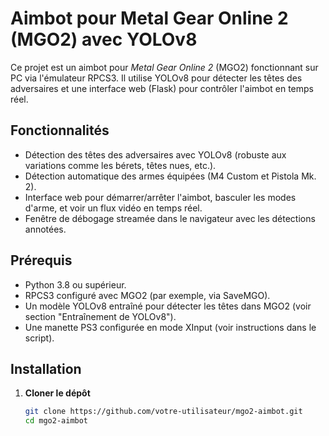 # Aimbot pour Metal Gear Online 2 (MGO2) avec YOLOv8

Ce projet est un aimbot pour *Metal Gear Online 2* (MGO2) fonctionnant sur PC via l'émulateur RPCS3. Il utilise YOLOv8 pour détecter les têtes des adversaires et une interface web (Flask) pour contrôler l'aimbot en temps réel.

## Fonctionnalités
- Détection des têtes des adversaires avec YOLOv8 (robuste aux variations comme les bérets, têtes nues, etc.).
- Détection automatique des armes équipées (M4 Custom et Pistola Mk. 2).
- Interface web pour démarrer/arrêter l'aimbot, basculer les modes d'arme, et voir un flux vidéo en temps réel.
- Fenêtre de débogage streamée dans le navigateur avec les détections annotées.

## Prérequis
- Python 3.8 ou supérieur.
- RPCS3 configuré avec MGO2 (par exemple, via SaveMGO).
- Un modèle YOLOv8 entraîné pour détecter les têtes dans MGO2 (voir section "Entraînement de YOLOv8").
- Une manette PS3 configurée en mode XInput (voir instructions dans le script).

## Installation

1. **Cloner le dépôt**
   ```bash
   git clone https://github.com/votre-utilisateur/mgo2-aimbot.git
   cd mgo2-aimbot
